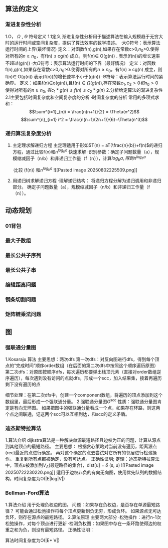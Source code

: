 ## 算法的定义
### 渐进复杂性分析
1.O， $\Omega$ , $\Theta$ 符号定义
1.1定义
渐进复杂性分析用于描述算法在输入规模趋于无穷大时的运行时间或空间复杂度，提供了算法效率的数学描述。
	·大O符号：表示算法运行时间的上界(最坏情况)
		定义：对函数f(n),g(n),如果存在常数c>0,$n_0$>0.使得对所有的$n\geq n_0$，有f(n) $\leq$ cg(n) 成立，则f(n)$\in$ O(g(n)) .
		表示(f(n))的增长速率不超过(g(n))
	·大$\Omega$符号：表示算法运行时间的下界（最好情况）
		定义：对函数f(n),g(n),如果存在常数c>0,$n_0$>0.使得对所有的$n\geq n_0$，有f(n) $\geq$ cg(n) 成立，则f(n)$\in$ O(g(n)) 
		表示(f(n))的增长速率不小于(g(n))
	·$\Theta$符号：表示算法运行时间的紧确界。
		定义：如果f(n)$\in$o(g(n)),且f(n)$\in\Omega(g(n))$,存在常数$c_1, c_2 >0 和 n_0 > 0$ 使得对所有的$n\geq n_0, 有c_1*g(n)\leq f(n)\leq c_2*g(n)$
2.分析给定算法的渐进复杂性
2.1主要包括时间复杂度和空间复杂度的分析
·时间复杂度的分析
	常用的多项式求和：
	$$\sum^{i=1}_{n}i = \frac{n(n+1)}{2} = \Theta(n^2)$$ 
	$$\sum^{n}_{i=1} i^2 = \frac{n(n+1)(2n+1)}{6}=\Theta(n^3)$$
### 递归算法复杂度分析
1. 主定理求解递归方程
   主定理适用于形如$T(n) = aT(\frac{n}{b})+f(n)$的递归方程，通过比较f(n)和$n^{log_ba}$ 快速求解
   ·识别参数：确定子问题数量（a），规模缩减因子（n/b）和非递归工作量（f（n）），计算${log_ba},得到 n^{log_ba}$
   
   ·比较 (f(n)) 和$n^{log_ba}$
	 ![[Pasted image 20250802225509.png]]  
2. 用递归树求解递归方程
   ·理解递归结构：
	   将递归方程分解为递归调用和非递归部分。
	   确定子问题数量（a），规模缩减因子（n/b）和非递归工作量（f（n））。
## 动态规划
### 01背包
### 最大子数组
### 最长公共子序列
### 最长公共子串
### 编辑距离问题
### 钢条切割问题
### 矩阵链乘法问题

## 图

### 强联通分量图
1.Kosaraju 算法
主要思想：两次dfs
	第一次dfs：对反向图进行dfs，得到每个顶点的“完成时间”顺序order数组（在后面的第二次dfs中按照这个顺序遍历原图）
	第二次dfs：对原图按顺序dfs，每次遍历都要弹出栈顶元素（直接对order数组逆序遍历），每次遇到没有访问的点就dfs，形成一个scc，加入结果集，接着再遍历剩下没有遍历的点
	
细节处理：在第二次dfs中，创建一个component数组，将遍历的顶点添加到这个数组里，最后形成一个强联通分量。
2.强联通分量图$G^{scc}$ 
	性质：强联通分量图肯定是有向无环图。
	如果把图中的强联通分量看成一个点，如果存在环路，则这两个点之间联通，记这两个scc可以互相到达，和scc的定义矛盾。
### 迪杰斯特拉算法
1.算法介绍
	dijkstra算法是一种解决单源最短路径且边权为正的问题，计算从源点到其他顶点的最短路径。
主要思想：
	根据贪心策略对当前没有遍历，距离源点(rec)最近的点进行确定。
	再对这个确定的点去尝试对它所有的邻居进行松弛操作。
	重复到所有点都被确定，没有可达点。
正确性证明;
	定理：迪杰斯特拉算法中，顶点u被添加到$V_A$(最短路径的集合)，dist[u] = $\delta$ (s, u)
	![[Pasted image 20250722230220.png]]
	适用于边权非负的有向无向图，使用优先队列的数据结构，时间复杂度为O(|E|log|V|)

### Bellman-Ford算法
1.算法介绍
	用于处理负权边的图。
	问题：如果存在负权边，是否存在单源最短路径？
	可能会通过松弛操作将每个顶点更新到负无穷，形成负环。
	如果源点无可达负环，则存在源点的最短路径。
2.算法原理
	主要两大部分
	·松弛操作：进行n-1次松弛操作，对每个顶点进行更新
	·检测负权图：如果图中存在一条环路使得边的权重之和为负，则没有最短路径。
正确性证明：

算法时间复杂度为O(|E* V|)

